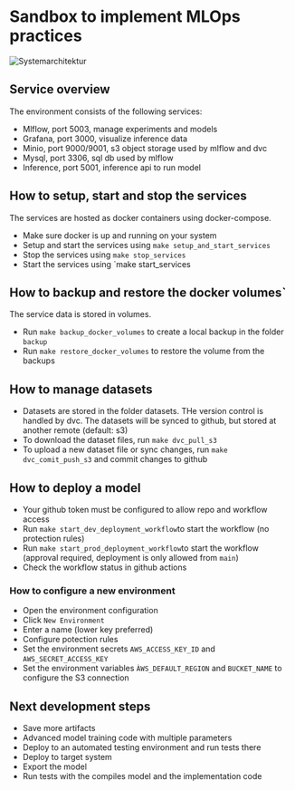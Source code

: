 # Sandbox to implement MLOps practices

![Systemarchitektur](src/system-architecture.jpg)

## Service overview

The environment consists of the following services:

- Mlflow, port 5003, manage experiments and models
- Grafana, port 3000, visualize inference data
- Minio, port 9000/9001, s3 object storage used by mlflow and dvc
- Mysql, port 3306, sql db used by mlflow
- Inference, port 5001, inference api to run model

## How to setup, start and stop the services

The services are hosted as docker containers using docker-compose.

- Make sure docker is up and running on your system
- Setup and start the services using `make setup_and_start_services`
- Stop the services using `make stop_services`
- Start the services using `make start_services

## How to backup and restore the docker volumes`

The service data is stored in volumes.

- Run `make backup_docker_volumes` to create a local backup in the folder `backup`
- Run `make restore_docker_volumes` to restore the volume from the backups

## How to manage datasets

- Datasets are stored in the folder datasets. THe version control is handled by dvc. The datasets will be synced to github, but stored at another remote (default: s3)
- To download the dataset files, run `make dvc_pull_s3`
- To upload a new dataset file or sync changes, run `make dvc_comit_push_s3` and commit changes to github

## How to deploy a model

- Your github token must be configured to allow repo and workflow access
- Run `make start_dev_deployment_workflow`to start the workflow (no protection rules)
- Run `make start_prod_deployment_workflow`to start the workflow (approval required, deployment is only allowed from `main`)
- Check the workflow status in github actions

### How to configure a new environment

- Open the environment configuration
- Click `New Environment`
- Enter a name (lower key preferred)
- Configure potection rules
- Set the environment secrets `AWS_ACCESS_KEY_ID` and `AWS_SECRET_ACCESS_KEY`
- Set the environment variables `ÀWS_DEFAULT_REGION` and `BUCKET_NAME` to configure the S3 connection

## Next development steps

- Save more artifacts
- Advanced model training code with multiple parameters
- Deploy to an automated testing environment and run tests there
- Deploy to target system
- Export the model
- Run tests with the compiles model and the implementation code

